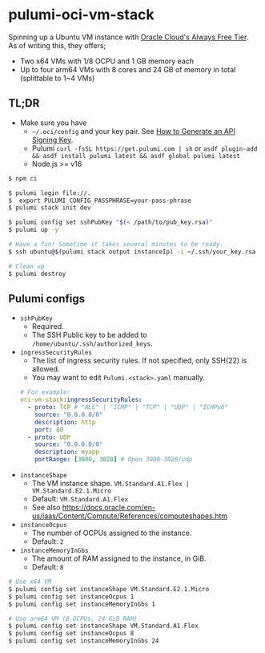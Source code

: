 # pulumi-oci-vm-stack

Spinning up a Ubuntu VM instance with [Oracle Cloud's Always Free Tier](https://www.oracle.com/cloud/free/).  
As of writing this, they offers;

- Two x64 VMs with 1/8 OCPU and 1 GB memory each
- Up to four arm64 VMs with 8 cores and 24 GB of memory in total (splittable to 1~4 VMs)

## TL;DR

- Make sure you have
  - `~/.oci/config` and your key pair. See [How to Generate an API Signing Key](https://docs.oracle.com/en-us/iaas/Content/API/Concepts/apisigningkey.htm).
  - Pulumi `curl -fsSL https://get.pulumi.com | sh` or `asdf plugin-add && asdf install pulumi latest && asdf global pulumi latest`
  - Node.js >= v16

```sh
$ npm ci

$ pulumi login file://.
$  export PULUMI_CONFIG_PASSPHRASE=your-pass-phrase
$ pulumi stack init dev

$ pulumi config set sshPubKey "$(< /path/to/pub_key.rsa)"
$ pulumi up -y

# Have a fun! Sometime it takes several minutes to be ready.
$ ssh ubuntu@$(pulumi stack output instanceIp) -i ~/.ssh/your_key.rsa
```

```sh
# Clean up
$ pulumi destroy
```

## Pulumi configs

- `sshPubKey`
  - Required.
  - The SSH Public key to be added to `/home/ubuntu/.ssh/authorized_keys`.
- `ingressSecurityRules`
  - The list of ingress security rules. If not specified, only SSH(22) is allowed.
  - You may want to edit `Pulumi.<stack>.yaml` manually.
  ```yaml
  # For example:
  oci-vm-stack:ingressSecurityRules:
    - proto: TCP # "ALL" | "ICMP" | "TCP" | "UDP" | "ICMPv6"
      source: "0.0.0.0/0"
      description: http
      port: 80
    - proto: UDP
      source: "0.0.0.0/0"
      description: myapp
      portRange: [3000, 3020] # Open 3000-3020/udp
  ```
- `instanceShape`
  - The VM instance shape. `VM.Standard.A1.Flex | VM.Standard.E2.1.Micro`
  - Default: `VM.Standard.A1.Flex`
  - See also https://docs.oracle.com/en-us/iaas/Content/Compute/References/computeshapes.htm
- `instanceOcpus`
  - The number of OCPUs assigned to the instance.
  - Default: `2`
- `instanceMemoryInGbs`
  - The amount of RAM assigned to the instance, in GiB.
  - Default: `8`

```sh
# Use x64 VM
$ pulumi config set instanceShape VM.Standard.E2.1.Micro
$ pulumi config set instanceOcpus 1
$ pulumi config set instanceMemoryInGbs 1

# Use arm64 VM (8 OCPUs, 24 GiB RAM)
$ pulumi config set instanceShape VM.Standard.A1.Flex
$ pulumi config set instanceOcpus 8
$ pulumi config set instanceMemoryInGbs 24
```
